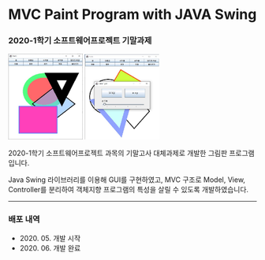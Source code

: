 # MVC Paint Program with JAVA Swing

### 2020-1학기 소프트웨어프로젝트 기말과제

<img src="Images/app_1.jpg" width="30%" height="30%" alt="Screenshot"></img>
<img src="Images/app_2.jpg" width="30%" height="30%" alt="Screenshot"></img>

2020-1학기 소프트웨어프로젝트 과목의 기말고사 대체과제로 개발한
그림판 프로그램입니다.

Java Swing 라이브러리를 이용해 GUI를 구현하였고,
MVC 구조로 Model, View, Controller를 분리하여 
객체지향 프로그램의 특성을 살릴 수 있도록 개발하였습니다.

***

### 배포 내역
* 2020\. 05\. 개발 시작
* 2020\. 06\. 개발 완료